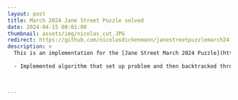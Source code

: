 ```yaml
---
layout: post
title: March 2024 Jane Street Puzzle solved
date: 2024-04-15 00:01:00
thumbnail: assets/img/nicolas_cut.JPG
redirect: https://github.com/nicolasdickenmann/janestreetpuzzlemarch24
description: >
  This is an implementation for the [Jane Street March 2024 Puzzle](https://www.janestreet.com/puzzles/hooks-10-index/) code.  
  
  - Implemented algorithm that set up problem and then backtracked through all possible solutions using C++  
  
  

---
```


